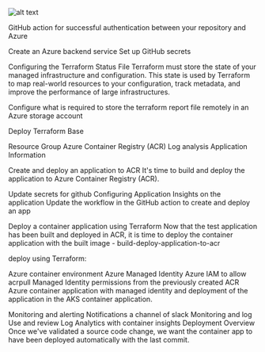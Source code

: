 
![alt text](https://azure.github.io/kube-labs/assets/img/overview.6b6d9d08.png)






GitHub action for successful authentication between your repository and Azure

Create an  Azure backend service
Set up GitHub secrets

Configuring the Terraform Status File
Terraform must store the state of your managed infrastructure and configuration. This state is used by Terraform to map real-world resources to your configuration, track metadata, and improve the performance of large infrastructures.


Configure what is required to store the terraform report file remotely in an Azure storage account

Deploy Terraform Base

Resource Group
Azure Container Registry (ACR)
Log analysis
Application Information

Create and deploy an application to ACR
It's time to build and deploy the application to Azure Container Registry (ACR).


Update secrets for github
Configuring Application Insights on the application
Update the workflow in the GitHub action to create and deploy an app

Deploy a container application using Terraform
Now that the test application has been built and deployed in ACR, it is time to deploy the container application with the built image - build-deploy-application-to-acr

deploy using Terraform:

Azure container environment
Azure Managed Identity
Azure IAM to allow acrpull Managed Identity permissions from the previously created ACR
Azure container application with managed identity and deployment of the application in the AKS container application.

Monitoring and alerting
Notifications a channel of slack
Monitoring and log 
Use and review Log Analytics with container insights
Deployment Overview
Once we've validated a source code change, we want the container app to have been deployed automatically with the last commit.

